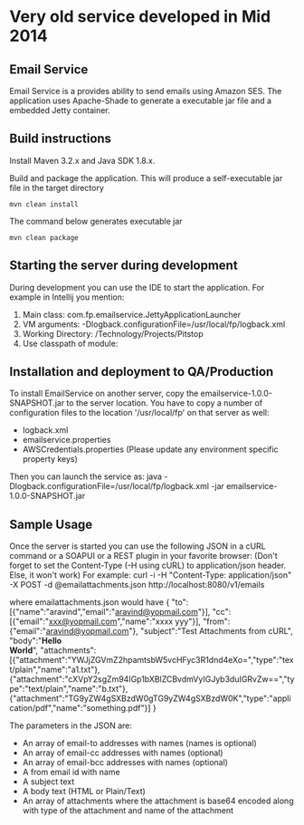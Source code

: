 
Very old service developed in Mid 2014
===============================================================
Email Service
-------------
Email Service is a provides ability to send emails using Amazon SES. The application uses Apache-Shade
to generate a executable jar file and a embedded Jetty container.

Build instructions
------------------
Install Maven 3.2.x and Java SDK 1.8.x. 

Build and package the application. This will produce a self-executable jar file in the target directory
```
mvn clean install
```

The command below generates executable jar
```
mvn clean package
```

Starting the server during development
--------------------------------------
During development you can use the IDE to start the application. For example in Intellij you mention:
1. Main class: com.fp.emailservice.JettyApplicationLauncher
2. VM arguments: -Dlogback.configurationFile=/usr/local/fp/logback.xml
3. Working Directory: /Technology/Projects/Pitstop
4. Use classpath of module: <modulename>


Installation and deployment to QA/Production
--------------------------------------------
To install EmailService on another server, copy the emailservice-1.0.0-SNAPSHOT.jar to the server location. You have to copy
a number of configuration files to the location '/usr/local/fp' on that server as well:
- logback.xml 
- emailservice.properties
- AWSCredentials.properties (Please update any environment specific property keys)

Then you can launch the service as: java  -Dlogback.configurationFile=/usr/local/fp/logback.xml -jar emailservice-1.0.0-SNAPSHOT.jar

Sample Usage
--------------------------------------
Once the server is started you can use the following JSON in a cURL command or a SOAPUI or a REST plugin in your favorite browser:
(Don't forget to set the Content-Type (-H using cURL) to application/json header. Else, it won't work)
For example:
curl -i -H "Content-Type: application/json" -X POST -d @emailattachments.json http://localhost:8080/v1/emails

where emailattachments.json would have
{
"to":[{"name":"aravind","email":"aravind@yopmail.com"}],
"cc":[{"email":"xxx@yopmail.com","name":"xxxx yyy"}],
"from":{"email":"aravind@yopmail.com"},
"subject":"Test Attachments from cURL",
"body":"<html><b>Hello</b><br/><b>World</b></html>",
"attachments":[{"attachment":"YWJjZGVmZ2hpamtsbW5vcHFyc3R1dnd4eXo=","type":"text/plain","name":"a1.txt"},{"attachment":"cXVpY2sgZm94IGp1bXBlZCBvdmVyIGJyb3duIGRvZw==","type":"text/plain","name":"b.txt"},
{"attachment":"TG9yZW4gSXBzdW0gTG9yZW4gSXBzdW0K","type":"application/pdf","name":"something.pdf"}]
}

The parameters in the JSON are:
- An array of email-to addresses with names (names is optional)
- An array of email-cc addresses with names (optional)
- An array of email-bcc addresses with names (optional)
- A from email id with name
- A subject text
- A body text (HTML or Plain/Text)
- An array of attachments where the attachment is base64 encoded along with type of the attachment and name of the attachment
